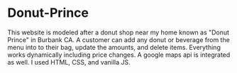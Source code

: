 # Donut-Prince
This website is modeled after a donut shop near my home known as "Donut Prince" in Burbank CA. A customer can add any donut or beverage from the menu into to their bag, update the amounts, and delete items. Everything works dynamically including price changes. A google maps api is integrated as well. I used HTML, CSS, and  vanilla JS. 

